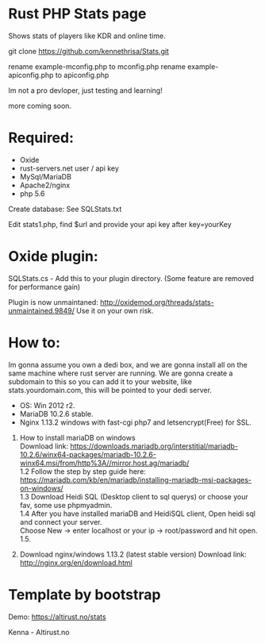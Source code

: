 # Rust PHP Stats page

Shows stats of players like KDR and online time.

git clone https://github.com/kennethrisa/Stats.git

rename example-mconfig.php to mconfig.php
rename example-apiconfig.php to apiconfig.php

Im not a pro devloper, just testing and learning!

more coming soon.

# Required:
- Oxide
- rust-servers.net user / api key
- MySql/MariaDB
- Apache2/nginx
- php 5.6

Create database:
See SQLStats.txt

Edit stats1.php, find $url and provide your api key after key=yourKey

# Oxide plugin:
SQLStats.cs - Add this to your plugin directory. (Some feature are removed for performance gain)

Plugin is now unmaintaned: http://oxidemod.org/threads/stats-unmaintained.9849/
Use it on your own risk.

# How to:
Im gonna assume you own a dedi box, and we are gonna install all on the same machine where rust server are running.
We are gonna create a subdomain to this so you can add it to your website, like stats.yourdomain.com, this will be pointed to your dedi server.

- OS: Win 2012 r2.
- MariaDB 10.2.6 stable.
- Nginx 1.13.2 windows with fast-cgi php7 and letsencrypt(Free) for SSL.

1. How to install mariaDB on windows<br>
Download link: https://downloads.mariadb.org/interstitial/mariadb-10.2.6/winx64-packages/mariadb-10.2.6-winx64.msi/from/http%3A//mirror.host.ag/mariadb/<br>
1.2 Follow the step by step guide here: https://mariadb.com/kb/en/mariadb/installing-mariadb-msi-packages-on-windows/<br>
1.3 Download Heidi SQL (Desktop client to sql querys) or choose your fav, some use phpmyadmin.<br>
1.4 After you have installed mariaDB and HeidiSQL client, Open heidi sql and connect your server.<br>
Choose New -> enter localhost or your ip -> root/password and hit open.<br>
1.5.<br>

2. Download nginx/windows 1.13.2 (latest stable version)
Download link: http://nginx.org/en/download.html


# Template by bootstrap

Demo: https://altirust.no/stats

Kenna - Altirust.no
